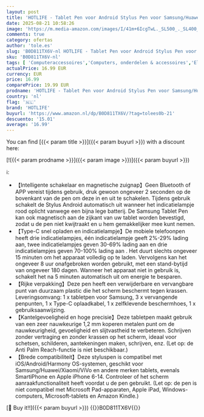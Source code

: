 ```yaml
---
layout: post
title: 'HOTLIFE - Tablet Pen voor Android Stylus Pen voor Samsung/Huawei/Vivo/Mi Tablets & Mobiele Telefoons  Universele Pen met Hoge Precisie en Kantelgevoeligheid  Zwart '
date: 2025-08-21 10:58:26
image: 'https://m.media-amazon.com/images/I/41m+6IcgTwL._SL500_._SL400_.jpg'
comments: true
category: ofertas
author: 'tole.es'
slug: 'B0D811TX6V-nl HOTLIFE - Tablet Pen voor Android Stylus Pen voor...'
sku: 'B0D811TX6V-nl'
tags: [ 'Computeraccessoires','Computers, onderdelen & accessoires','Elektronica','Pennen voor grafische tablets','Toetsenborden, muizen & invoerapparaten','hotlife','🇳🇱', ]
actualPrice: 16.99 EUR
currency: EUR
price: 16.99
comparePrice: 19.99 EUR
prodname: 'HOTLIFE - Tablet Pen voor Android Stylus Pen voor Samsung/Huawei/Vivo/Mi Tablets & Mobiele Telefoons  Universele Pen met Hoge Precisie en Kantelgevoeligheid  Zwart '
country: 'nl'
flag: '🇳🇱'
brand: 'HOTLIFE'
buyurl: 'https://www.amazon.nl/dp/B0D811TX6V/?tag=tolees0b-21'
descuento: '15.01'
average: '16.99'
---
```


You can find [{{< param title >}}]({{< param buyurl >}}) with a discount here:

[![{{< param prodname >}}]({{< param image >}})]({{< param buyurl >}})

ℹ️:

- 【Intelligente schakelaar en magnetische zuignap】Geen Bluetooth of APP vereist tijdens gebruik, druk gewoon ongeveer 2 seconden op de bovenkant van de pen om deze in en uit te schakelen. Tijdens gebruik schakelt de Stylus Android automatisch uit wanneer het indicatielampje rood oplicht vanwege een bijna lege batterij. De Samsung Tablet Pen kan ook magnetisch aan de zijkant van uw tablet worden bevestigd, zodat u de pen niet kwijtraakt en u hem gemakkelijker mee kunt nemen.
- 【Type-C snel opladen en indicatielampje】De mobiele telefoonpen heeft drie indicatielampjes, één indicatielampje geeft 2%-29% lading aan, twee indicatielampjes geven 30-69% lading aan en drie indicatielampjes geven 70-100% lading aan . Het duurt slechts ongeveer 15 minuten om het apparaat volledig op te laden. Vervolgens kan het ongeveer 8 uur onafgebroken worden gebruikt, met een stand-bytijd van ongeveer 180 dagen. Wanneer het apparaat niet in gebruik is, schakelt het na 5 minuten automatisch uit om energie te besparen.
- 【Rijke verpakking】Deze pen heeft een verwijderbare en vervangbare punt van duurzaam plastic die het scherm beschermt tegen krassen. Leveringsomvang: 1 x tabletpen voor Samsung, 3 x vervangende penpunten, 1 x Type-C oplaadkabel, 1 x zelfklevende beschermhoes, 1 x gebruiksaanwijzing.
- 【Kantelgevoeligheid en hoge precisie】Deze tabletpen maakt gebruik van een zeer nauwkeurige 1,2 mm koperen metalen punt om de nauwkeurigheid, gevoeligheid en slijtvastheid te verbeteren. Schrijven zonder vertraging en zonder krassen op het scherm, ideaal voor schetsen, schilderen, aantekeningen maken, schrijven, enz. (Let op: de Anti Palm Reach-functie is niet beschikbaar.)
- 【Brede compatibiliteit】Deze styluspen is compatibel met iOS/Android/Harmony OS-systemen, geschikt voor Samsung/Huawei/Xiaomi/ViVo en andere merken tablets, evenals SmartiPhone en Apple iPhone 6-14. Controleer of het scherm aanraakfunctionaliteit heeft voordat u de pen gebruikt. (Let op: de pen is niet compatibel met Microsoft Pad-apparaten, Apple iPad, Windows-computers, Microsoft-tablets en Amazon Kindle.)

[🛒 Buy it!!]({{< param buyurl >}})
{{<world>}}B0D811TX6V{{</world>}}

